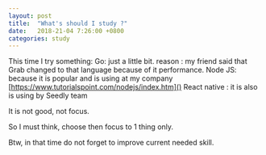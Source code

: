```yaml
---
layout: post
title:  "What's should I study ?"
date:   2018-21-04 7:26:00 +0800
categories: study
---
```

This time I try something:
 Go: just a little bit. reason : my friend said that Grab changed to that language because of it performance.
 Node JS: because it is popular and is using at my company
[https://www.tutorialspoint.com/nodejs/index.htm]()
 React native : it is also is using by Seedly team

It is not good, not focus.

So I must think, choose then focus to 1 thing only.

Btw, in that time do not forget to improve current needed skill.

~~~~
